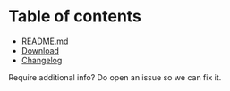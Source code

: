 
# Table of contents
- [README.md](README.md)
- [Download](download.md)
- [Changelog](changelog.md)

Require additional info? Do open an issue so we can fix it.

